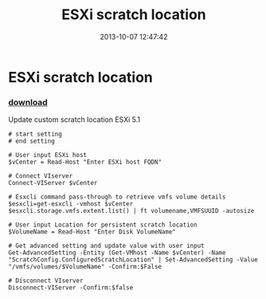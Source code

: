 ﻿---
pid:            4507
poster:         Leon Scheltema
title:          ESXi scratch location
date:           2013-10-07 12:47:42
format:         posh
parent:         0
parent:         0

---

# ESXi scratch location

### [download](4507.ps1)

Update custom scratch location ESXi 5.1

```posh
# start setting
# end setting

# User input ESXi host
$vCenter = Read-Host "Enter ESXi host FQDN"

# Connect VIserver
Connect-VIServer $vCenter

# Esxcli command pass-through to retrieve vmfs volume details
$esxcli=get-esxcli -vmhost $vCenter
$esxcli.storage.vmfs.extent.list() | ft volumename,VMFSUUID -autosize

# User input Location for persistent scratch location
$VolumeName = Read-Host "Enter Disk VolumeName"

# Get advanced setting and update value with user input
Get-AdvancedSetting -Entity (Get-VMhost -Name $vCenter) -Name "ScratchConfig.ConfiguredScratchLocation" | Set-AdvancedSetting -Value "/vmfs/volumes/$VolumeName" -Confirm:$False

# Disconnect VIserver
Disconnect-VIServer -Confirm:$false
```
